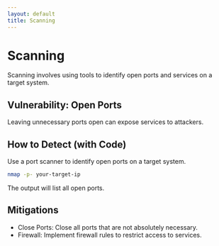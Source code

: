 ```yaml
---
layout: default
title: Scanning
---
```

# Scanning

Scanning involves using tools to identify open ports and services on a target system.

## Vulnerability: Open Ports
Leaving unnecessary ports open can expose services to attackers.

## How to Detect (with Code)
Use a port scanner to identify open ports on a target system.

```bash
nmap -p- your-target-ip
```

The output will list all open ports.

## Mitigations
- Close Ports: Close all ports that are not absolutely necessary.
- Firewall: Implement firewall rules to restrict access to services.